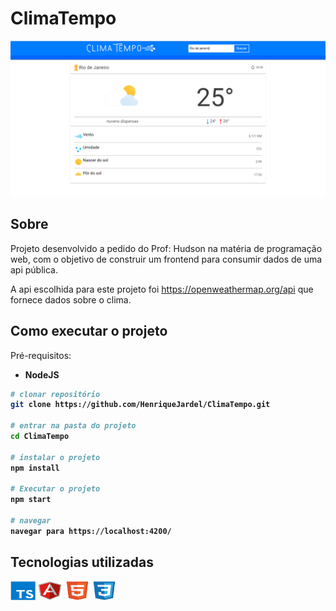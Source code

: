 # ClimaTempo

<img src="https://github.com/HenriqueJardel/ClimaTempo/blob/master/climaTempo.png">

## Sobre

Projeto desenvolvido a pedido do Prof: Hudson na matéria de programação web, com o objetivo de construir um frontend para consumir dados de uma api pública.

A api escolhida para este projeto foi https://openweathermap.org/api que fornece dados sobre o clima.


## Como executar o projeto

Pré-requisitos: 

* <strong>NodeJS<strong/>

```bash
# clonar repositório
git clone https://github.com/HenriqueJardel/ClimaTempo.git

# entrar na pasta do projeto
cd ClimaTempo

# instalar o projeto
npm install

# Executar o projeto
npm start

# navegar
navegar para https://localhost:4200/
```

  
## Tecnologias utilizadas
<div style="display: inline_block;">
  <img align="center" alt="Henri-Ts" height="30" width="40" src="https://raw.githubusercontent.com/devicons/devicon/master/icons/typescript/typescript-plain.svg">
  <img align="center" alt="Henri-Ts" height="30" width="40" src="https://raw.githubusercontent.com/devicons/devicon/master/icons/angularjs/angularjs-original.svg">
  <img align="center" alt="Henri-HTML" height="30" width="40" src="https://raw.githubusercontent.com/devicons/devicon/master/icons/html5/html5-original.svg">  
  <img align="center" alt="Henri-CSS" height="30" width="40" src="https://raw.githubusercontent.com/devicons/devicon/master/icons/css3/css3-original.svg">
</div>
